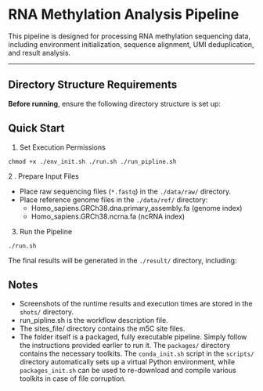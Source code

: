 # RNA Methylation Analysis Pipeline

This pipeline is designed for processing RNA methylation sequencing data, including environment initialization, sequence alignment, UMI deduplication, and result analysis.

---

## Directory Structure Requirements

**Before running**, ensure the following directory structure is set up:

## Quick Start

1. Set Execution Permissions

```shell
chmod +x ./env_init.sh ./run.sh ./run_pipline.sh
```

2 . Prepare Input Files

- Place raw sequencing files (`*.fastq`) in the `./data/raw/` directory.
- Place reference genome files in the `./data/ref/` directory:
  - Homo_sapiens.GRCh38.dna.primary_assembly.fa (genome index)
  - Homo_sapiens.GRCh38.ncrna.fa (ncRNA index)

3. Run the Pipeline

```shell
./run.sh
```

The final results will be generated in the `./result/` directory, including:

## Notes

- Screenshots of the runtime results and execution times are stored in the `shots/` directory.
- run_pipline.sh is the workflow description file.
- The sites_file/ directory contains the m5C site files.
- The folder itself is a packaged, fully executable pipeline. Simply follow the instructions provided earlier to run it. The `packages/` directory contains the necessary toolkits. The `conda_init.sh` script in the `scripts/ `directory automatically sets up a virtual Python environment, while `packages_init.sh` can be used to re-download and compile various toolkits in case of file corruption.
